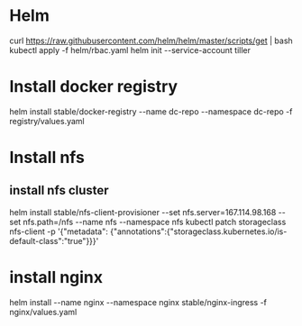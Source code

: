 
# Helm
curl https://raw.githubusercontent.com/helm/helm/master/scripts/get | bash
kubectl apply -f helm/rbac.yaml
helm init --service-account tiller

# Install docker registry
helm install stable/docker-registry --name dc-repo --namespace dc-repo -f registry/values.yaml
 

# Install nfs
## install nfs cluster
helm install stable/nfs-client-provisioner --set nfs.server=167.114.98.168 --set nfs.path=/nfs --name nfs --namespace nfs
kubectl patch storageclass nfs-client -p '{"metadata": {"annotations":{"storageclass.kubernetes.io/is-default-class":"true"}}}'


# install nginx
helm install --name nginx --namespace nginx stable/nginx-ingress -f nginx/values.yaml 
